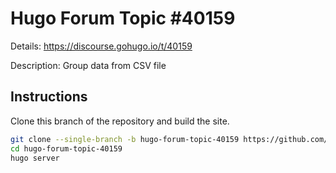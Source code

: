 # Hugo Forum Topic #40159

Details: <https://discourse.gohugo.io/t/40159>

Description: Group data from CSV file

## Instructions

Clone this branch of the repository and build the site.

```bash
git clone --single-branch -b hugo-forum-topic-40159 https://github.com/jmooring/hugo-testing hugo-forum-topic-40159
cd hugo-forum-topic-40159
hugo server
```
